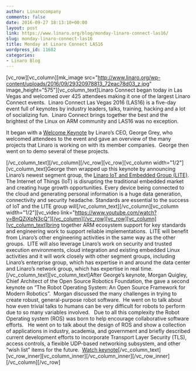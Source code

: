 ```yaml
---
author: Linarocompany
comments: false
date: 2016-09-27 18:13:10+00:00
layout: post
link: https://www.linaro.org/blog/monday-linaro-connect-las16/
slug: monday-linaro-connect-las16
title: Monday at Linaro Connect LAS16
wordpress_id: 11682
categories:
- Linaro Blog
---
```


[vc_row][vc_column][mk_image src="http://www.linaro.org/wp-content/uploads/2016/09/29320978813_72eac78d03_z.jpg" image_height="575"][vc_column_text]Linaro Connect began today in Las Vegas and welcomed over 425 attendees making it one of the largest Linaro Connect events.  Linaro Connect Las Vegas 2016 (LAS16) is a five-day event full of keynotes by industry leaders, talks, training, hacking and a lot of socializing fun.  Linaro Connect brings together the best and the brightest of the Linux on ARM community and LAS16 was no exception.

It began with a [Welcome Keynote](http://connect.linaro.org/resource/las16/las16-100k1/) by Linaro’s CEO, George Grey, who welcomed attendees to the event and gave an overview of the many projects that Linaro is working on with its member companies.  George then went on to demo several of these projects.

[/vc_column_text][/vc_column][/vc_row][vc_row][vc_column width="1/2"][vc_column_text]George then wrapped up this keynote by announcing Linaro’s newest segment group, the [Linaro IoT and Embedded Group (LITE)](http://www.linaro.org/news/linaro-announces-lite-collaborative-software-engineering-internet-things-iot/).  The Internet of Things (IoT) is disrupting the traditional embedded market and creating huge growth opportunities. Every device being connected to the cloud and generating personal information is a huge data generation, connectivity and security headache. Standards are essential to the success of IoT and the LITE group will[/vc_column_text][/vc_column][vc_column width="1/2"][vc_video link="https://www.youtube.com/watch?v=BnQZiXpN3cQ"][/vc_column][/vc_row][vc_row][vc_column][vc_column_text]bring together ARM ecosystem support for key standards and engineering work to support reliable implementations.  LITE will benefit from Linaro’s other engineering activities in the same way as the other groups.  LITE will also leverage Linaro’s work on security and trusted execution environments, cloud integration and existing embedded Linux activities and it will work closely with other segment groups, including Linaro’s enterprise group, which has expertise in and around the data center and Linaro’s network group, which has expertise in real time.[/vc_column_text][vc_column_text]After George’s keynote, Morgan Quigley, Chief Architect of the Open Source Robotics Foundation, the gave a second keynote on “The Robot Operating System: An Open Source Framework for Modern Robotics”.  Morgan discussed the many challenges in trying to create robust, general-purpose robot software.  He went on to talk about how even trivial talks to humans can be very difficult for robots to perform due to so many variables involved.   Due to all this complexity the Robot Operating system (ROS) was born to help encourage collaborative software efforts.   He went on to talk about the design of ROS and show a collection of applications in industry, academia, and government and briefly described current development efforts to incorporate Transport Layer Security (TLS), access controls, a flexible UDP-based networking subsystem, and other “wish list” items for the future.  [Watch keynote](https://www.youtube.com/watch?v=MCLFp55y0dc)[/vc_column_text][vc_row_inner][vc_column_inner][/vc_column_inner][/vc_row_inner][/vc_column][/vc_row]
